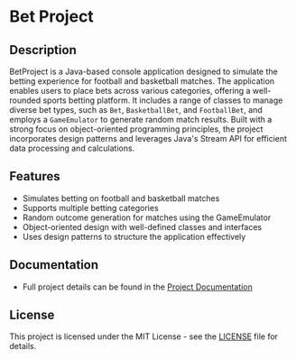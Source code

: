 # Bet Project

## Description

BetProject is a Java-based console application designed to simulate the betting experience for football and basketball matches. The application enables users to place bets across various categories, offering a well-rounded sports betting platform. It includes a range of classes to manage diverse bet types, such as `Bet`, `BasketballBet`, and `FootballBet`, and employs a `GameEmulator` to generate random match results. Built with a strong focus on object-oriented programming principles, the project incorporates design patterns and leverages Java's Stream API for efficient data processing and calculations.

## Features

- Simulates betting on football and basketball matches
- Supports multiple betting categories
- Random outcome generation for matches using the GameEmulator
- Object-oriented design with well-defined classes and interfaces
- Uses design patterns to structure the application effectively

## Documentation

-  Full project details can be found in the [Project Documentation](./docs/Documentation.pdf)

## License

This project is licensed under the MIT License - see the [LICENSE](./LICENSE) file for details.
